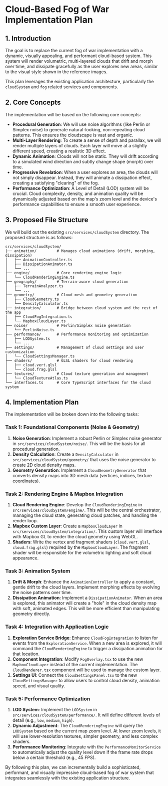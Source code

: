 # Cloud-Based Fog of War Implementation Plan

## 1. Introduction

The goal is to replace the current fog of war implementation with a dynamic, visually appealing, and performant cloud-based system. This system will render volumetric, multi-layered clouds that drift and morph over time, and dissipate gracefully as the user explores new areas, similar to the visual style shown in the reference images.

This plan leverages the existing application architecture, particularly the `cloudSystem` and `fog` related services and components.

## 2. Core Concepts

The implementation will be based on the following core concepts:

*   **Procedural Generation**: We will use noise algorithms (like Perlin or Simplex noise) to generate natural-looking, non-repeating cloud patterns. This ensures the cloudscape is vast and organic.
*   **Multi-Layer Rendering**: To create a sense of depth and parallax, we will render multiple layers of clouds. Each layer will move at a slightly different speed, creating a realistic 3D effect.
*   **Dynamic Animation**: Clouds will not be static. They will drift according to a simulated wind direction and subtly change shape (morph) over time.
*   **Progressive Revelation**: When a user explores an area, the clouds will not simply disappear. Instead, they will animate a dissipation effect, creating a satisfying "clearing" of the fog.
*   **Performance Optimization**: A Level of Detail (LOD) system will be crucial. Cloud complexity, density, and animation quality will be dynamically adjusted based on the map's zoom level and the device's performance capabilities to ensure a smooth user experience.

## 3. Proposed File Structure

We will build out the existing `src/services/cloudSystem` directory. The proposed structure is as follows:

```
src/services/cloudSystem/
├── animation/         # Manages cloud animations (drift, morphing, dissipation)
│   ├── AnimationController.ts
│   ├── DissipationAnimator.ts
│   └── ...
├── engine/            # Core rendering engine logic
│   └── CloudRenderingEngine.ts
├── geography/         # Terrain-aware cloud generation
│   ├── TerrainAnalyzer.ts
│   └── ...
├── geometry/          # Cloud mesh and geometry generation
│   ├── CloudGeometry.ts
│   └── DensityCalculator.ts
├── integration/       # Bridge between cloud system and the rest of the app
│   ├── CloudFogIntegration.ts
│   └── MapboxCloudLayer.ts
├── noise/             # Perlin/Simplex noise generation
│   └── PerlinNoise.ts
├── performance/       # Performance monitoring and optimization
│   ├── LODSystem.ts
│   └── ...
├── settings/          # Management of cloud settings and user customization
│   └── CloudSettingsManager.ts
├── shaders/           # GLSL shaders for cloud rendering
│   ├── cloud.vert.glsl
│   └── cloud.frag.glsl
├── textures/          # Cloud texture generation and management
│   └── CloudTextureAtlas.ts
└── interfaces.ts      # Core TypeScript interfaces for the cloud system
```

## 4. Implementation Plan

The implementation will be broken down into the following tasks:

### Task 1: Foundational Components (Noise & Geometry)

1.  **Noise Generation**: Implement a robust Perlin or Simplex noise generator in `src/services/cloudSystem/noise/`. This will be the basis for all procedural generation.
2.  **Density Calculation**: Create a `DensityCalculator` in `src/services/cloudSystem/geometry/` that uses the noise generator to create 2D cloud density maps.
3.  **Geometry Generation**: Implement a `CloudGeometryGenerator` that converts density maps into 3D mesh data (vertices, indices, texture coordinates).

### Task 2: Rendering Engine & Mapbox Integration

1.  **Cloud Rendering Engine**: Develop the `CloudRenderingEngine` in `src/services/cloudSystem/engine/`. This will be the central orchestrator, managing the cloud state, generating cloud patches, and handling the render loop.
2.  **Mapbox Custom Layer**: Create a `MapboxCloudLayer` in `src/services/cloudSystem/integration/`. This custom layer will interface with Mapbox GL to render the cloud geometry using WebGL.
3.  **Shaders**: Write the vertex and fragment shaders (`cloud.vert.glsl`, `cloud.frag.glsl`) required by the `MapboxCloudLayer`. The fragment shader will be responsible for the volumetric lighting and soft cloud appearance.

### Task 3: Animation System

1.  **Drift & Morph**: Enhance the `AnimationController` to apply a constant, gentle drift to the cloud layers. Implement morphing effects by evolving the noise patterns over time.
2.  **Dissipation Animation**: Implement a `DissipationAnimator`. When an area is explored, this animator will create a "hole" in the cloud density map with soft, animated edges. This will be more efficient than manipulating geometry directly.

### Task 4: Integration with Application Logic

1.  **Exploration Service Bridge**: Enhance `CloudFogIntegration` to listen for events from the `ExplorationService`. When a new area is explored, it will command the `CloudRenderingEngine` to trigger a dissipation animation for that location.
2.  **Component Integration**: Modify `FogOverlay.tsx` to use the new `MapboxCloudLayer` instead of the current implementation. The `CloudRenderer.tsx` component will be used to manage the custom layer.
3.  **Settings UI**: Connect the `CloudSettingsPanel.tsx` to the new `CloudSettingsManager` to allow users to control cloud density, animation speed, and visual quality.

### Task 5: Performance Optimization

1.  **LOD System**: Implement the `LODSystem` in `src/services/cloudSystem/performance/`. It will define different levels of detail (e.g., `low`, `medium`, `high`).
2.  **Dynamic Adjustment**: The `CloudRenderingEngine` will query the `LODSystem` based on the current map zoom level. At lower zoom levels, it will use lower-resolution textures, simpler geometry, and less complex shaders.
3.  **Performance Monitoring**: Integrate with the `PerformanceMonitorService` to automatically adjust the quality level down if the frame rate drops below a certain threshold (e.g., 45 FPS).

By following this plan, we can incrementally build a sophisticated, performant, and visually impressive cloud-based fog of war system that integrates seamlessly with the existing application structure.
